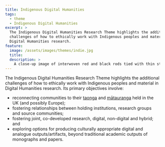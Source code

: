 ```yaml
---
title: Indigenous Digital Humanities
tags:
  - theme
  - Indigenous Digital Humanities
excerpt: >
  The Indigenous Digital Humanities Research Theme highlights the additional
  challenges of how to ethically work with Indigenous peoples and material in
  Digital Humanities research.
feature:
  image: /assets/images/themes/indie.jpg
  title:
  description: >
    A close-up image of interwoven red and black rods tied with thin strands, creating a geometric pattern that represents structure and connection.
---
```


The Indigenous Digital Humanities Research Theme highlights the additional
challenges of how to ethically work with Indigenous peoples and material in
Digital Humanities research. Its primary objectives involve:

- reconnecting communities to their
  [taonga](https://maoridictionary.co.nz/search?idiom=&phrase=&proverb=&loan=&histLoanWords=&keywords=taonga) and
  [mātauranga](https://maoridictionary.co.nz/search?idiom=&phrase=&proverb=&loan=&histLoanWords=&keywords=matauranga) held in the UK (and possibly Europe);
- fostering relationships between holding institutions, research groups and
  source communities;
- fostering joint, co-developed research, digital, non-digital and hybrid; and
- exploring options for producing culturally appropriate digital and analogue
  outputs/artifacts, beyond traditional academic outputs of monographs and papers.
